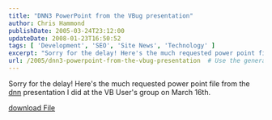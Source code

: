 ```yaml
---
title: "DNN3 PowerPoint from the VBug presentation"
author: Chris Hammond
publishDate: 2005-03-24T23:12:00
updateDate: 2008-01-23T16:50:52
tags: [ 'Development', 'SEO', 'Site News', 'Technology' ]
excerpt: "Sorry for the delay! Here's the much requested power point file from the dnn presentation I did at the VB User's group on March 16th. Download..."
url: /2005/dnn3-powerpoint-from-the-vbug-presentation  # Use the generated URL with year
---
```

<P>Sorry for the delay! Here's the much requested power point file from the <a title="DotNetNuke.com" href="https://www.dotnetnuke.com" target="_blank">dnn</a> presentation I did at the VB User's group on March 16th.</P> <P><A href="https://www.chrishammond.com/downloads/dnn3.ppt">download File</A></P>
